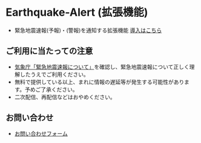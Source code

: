 # Earthquake-Alert (拡張機能)
 - 緊急地震速報(予報)・(警報)を通知する拡張機能
 [導入はこちら]()

## ご利用に当たっての注意
 - [気象庁「緊急地震速報について」](https://www.data.jma.go.jp/svd/eew/data/nc/)を確認し、緊急地震速報について正しく理解したうえでご利用ください。
 - 無料で提供している以上、まれに情報の遅延等が発生する可能性があります。予めご了承ください。
 - 二次配信、再配信などはおやめください。

## 

## お問い合わせ
 - [お問い合わせフォーム](https://forms.office.com/r/hLmadvpif4)
